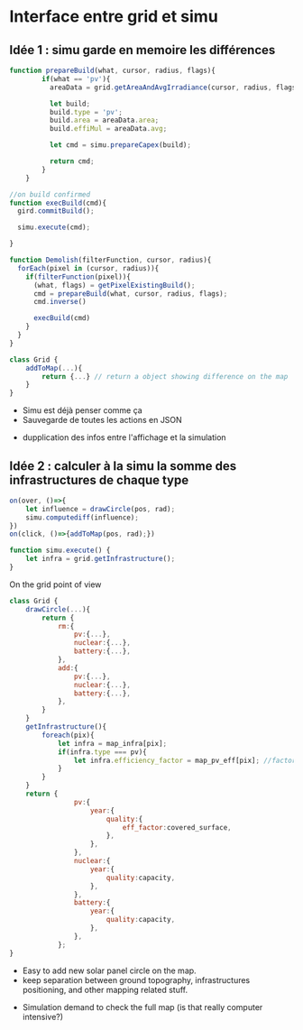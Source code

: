 # Interface entre grid et simu

## Idée 1 : simu garde en memoire les différences

```javascript
function prepareBuild(what, cursor, radius, flags){
        if(what == 'pv'){
          areaData = grid.getAreaAndAvgIrradiance(cursor, radius, flags);

          let build;
          build.type = 'pv';
          build.area = areaData.area;
          build.effiMul = areaData.avg;

          let cmd = simu.prepareCapex(build);

          return cmd;
        }
    }

//on build confirmed
function execBuild(cmd){  
  gird.commitBuild();

  simu.execute(cmd);

}

function Demolish(filterFunction, cursor, radius){
  forEach(pixel in (cursor, radius)){
    if(filterFunction(pixel)){
      (what, flags) = getPixelExistingBuild();
      cmd = prepareBuild(what, cursor, radius, flags);
      cmd.inverse()

      execBuild(cmd)
    }
  }
}
```
```javascript
class Grid {
    addToMap(...){
        return {...} // return a object showing difference on the map
    }
}
```



+ Simu est déjà penser comme ça
+ Sauvegarde de toutes les actions en JSON
- dupplication des infos entre l'affichage et la simulation


## Idée 2 : calculer à la simu la somme des infrastructures de chaque type

```javascript
on(over, ()=>{
    let influence = drawCircle(pos, rad);
    simu.computediff(influence);
})
on(click, ()=>{addToMap(pos, rad);})

function simu.execute() {
    let infra = grid.getInfrastructure();
}
```
On the grid point of view
```javascript
class Grid {
    drawCircle(...){
        return {
            rm:{
                pv:{...},
                nuclear:{...},
                battery:{...},
            },
            add:{
                pv:{...},
                nuclear:{...},
                battery:{...},
            },
        }
    }
    getInfrastructure(){
        foreach(pix){
            let infra = map_infra[pix];
            if(infra.type === pv){
                let infra.efficiency_factor = map_pv_eff[pix]; //factor depend on a map
            }
        }
    }
    return {
                pv:{
                    year:{
                        quality:{
                            eff_factor:covered_surface,
                        },
                    },
                },
                nuclear:{
                    year:{
                        quality:capacity,
                    },
                },
                battery:{
                    year:{
                        quality:capacity,
                    },
                },
            };
}
```

+ Easy to add new solar panel circle on the map.
+ keep separation between ground topography, infrastructures positioning, and other mapping related stuff.
- Simulation demand to check the full map (is that really computer intensive?)
